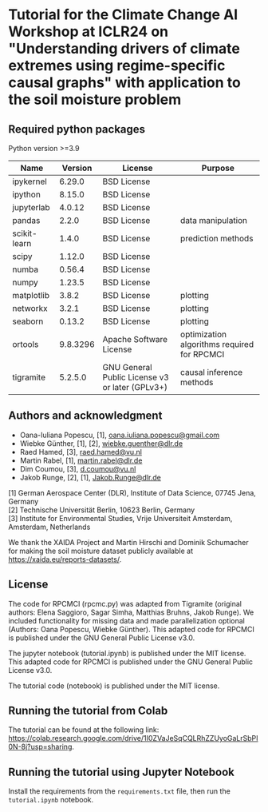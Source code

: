 # Tutorial for the Climate Change AI Workshop at ICLR24 on "Understanding drivers of climate extremes using regime-specific causal graphs" with application to the soil moisture problem

## Required python packages

Python version >=3.9

| Name    | Version | License | Purpose |
| -------- | ------- | ------- | ------- |
| ipykernel | 6.29.0  | BSD License | |                                                     
| ipython | 8.15.0 | BSD License | |                                                                                 
| jupyterlab | 4.0.12 | BSD License | |
| pandas  | 2.2.0    | BSD License | data manipulation |
| scikit-learn | 1.4.0    | BSD License | prediction methods |
| scipy    | 1.12.0  | BSD License | |
| numba    | 0.56.4  | BSD License | |
| numpy    | 1.23.5  | BSD License | |
| matplotlib    | 3.8.2 | BSD License | plotting |
| networkx    | 3.2.1 | BSD License | plotting |
| seaborn    | 0.13.2 | BSD License | plotting |
| ortools  | 9.8.3296 | Apache Software License | optimization algorithms required for RPCMCI |                                      
| tigramite | 5.2.5.0 | GNU General Public License v3 or later (GPLv3+) | causal inference methods |


## Authors and acknowledgment
*   Oana-Iuliana Popescu, [1], oana.iuliana.popescu@gmail.com
*   Wiebke Günther, [1], [2], wiebke.guenther@dlr.de
*   Raed Hamed, [3], raed.hamed@vu.nl
*   Martin Rabel, [1], martin.rabel@dlr.de 
*   Dim Coumou, [3], d.coumou@vu.nl
*   Jakob Runge, [2], [1], Jakob.Runge@dlr.de 

[1] German Aerospace Center (DLR), Institute of Data Science, 07745 Jena, Germany\
[2] Technische Universität Berlin, 10623 Berlin, Germany\
[3] Institute for Environmental Studies, Vrije Universiteit Amsterdam, Amsterdam, Netherlands

We thank the XAIDA Project and Martin Hirschi and Dominik Schumacher for making the soil moisture dataset publicly available at https://xaida.eu/reports-datasets/. 


## License
The code for RPCMCI (rpcmc.py) was adapted from Tigramite (original authors: Elena Saggioro, Sagar Simha, Matthias Bruhns, Jakob Runge).
We included functionality for missing data and made parallelization optional (Authors: Oana Popescu, Wiebke Günther).
This adapted code for RPCMCI is published under the GNU General Public License v3.0.

The jupyter notebook (tutorial.ipynb) is published under the MIT license.
This adapted code for RPCMCI is published under the GNU General Public License v3.0.

The tutorial code (notebook) is published under the MIT license.


## Running the tutorial from Colab

The tutorial can be found at the following link: https://colab.research.google.com/drive/1I0ZVaJeSqCQLRhZZUyoGaLrSbPI0N-8j?usp=sharing. 


## Running the tutorial using Jupyter Notebook 

Install the requirements from the ``requirements.txt`` file, then run the ``tutorial.ipynb`` notebook. 
